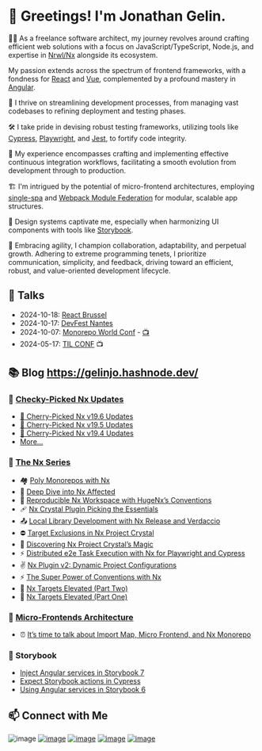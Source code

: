 # 👋 Greetings! I'm Jonathan Gelin.

👨‍🚀 As a freelance software architect, my journey revolves around crafting efficient web solutions with a focus on JavaScript/TypeScript, Node.js, and expertise in [Nrwl/Nx](https://nx.dev/) alongside its ecosystem.

My passion extends across the spectrum of frontend frameworks, with a fondness for [React](https://react.dev/) and [Vue](https://vuejs.org/), complemented by a profound mastery in [Angular](https://angular.dev/).

🚀 I thrive on streamlining development processes, from managing vast codebases to refining deployment and testing phases.

🛠️ I take pride in devising robust testing frameworks, utilizing tools like [Cypress](https://www.cypress.io), [Playwright](https://playwright.dev), and [Jest](https://jestjs.io), to fortify code integrity.

🔄 My experience encompasses crafting and implementing effective continuous integration workflows, facilitating a smooth evolution from development through to production.

🏗️ I'm intrigued by the potential of micro-frontend architectures, employing [single-spa](https://single-spa.js.org/) and [Webpack Module Federation](https://webpack.js.org/concepts/module-federation/) for modular, scalable app structures.

🎨 Design systems captivate me, especially when harmonizing UI components with tools like [Storybook](https://storybook.js.org).

🔄 Embracing agility, I champion collaboration, adaptability, and perpetual growth. Adhering to extreme programming tenets, I prioritize communication, simplicity, and feedback, driving toward an efficient, robust, and value-oriented development lifecycle.

## 📣 Talks

- 2024-10-18: [React Brussel](https://www.react.brussels/#speakers)
- 2024-10-17: [DevFest Nantes](https://devfest2024.gdgnantes.com/en/speakers/jonathan_gelin/)
- 2024-10-07: [Monorepo World Conf](https://monorepo.world/talks/poly-monorepos-the-best-of-the-two-worlds) - [📺](https://youtu.be/SLQp8U10UMo?t=10931)
- 2024-05-17: [TIL CONF](https://youtu.be/04fcqC8Ghjc?t=12385) 📺

## 📚 Blog https://gelinjo.hashnode.dev/

### 🍒 [Checky-Picked Nx Updates](https://gelinjo.hashnode.dev/series/cherry-picked-nx-updates)

- [🍒 Cherry-Picked Nx v19.6 Updates](https://gelinjo.hashnode.dev/cherry-picked-nx-v196-updates)
- [🍒 Cherry-Picked Nx v19.5 Updates](https://gelinjo.hashnode.dev/cherry-picked-nx-v195-updates)
- [🍒 Cherry-Picked Nx v19.4 Updates](https://gelinjo.hashnode.dev/cherry-picked-nx-v194-updates)
- [More...](https://gelinjo.hashnode.dev/series/cherry-picked-nx-updates)

### 🌊 [The Nx Series](https://gelinjo.hashnode.dev/series/nx)

- 🏘️ [Poly Monorepos with Nx](https://gelinjo.hashnode.dev/poly-monorepos-with-nx)
- 🔎 [Deep Dive into Nx Affected](https://gelinjo.hashnode.dev/deep-dive-into-nx-affected)
- 👥 [Reproducible Nx Workspace with HugeNx’s Conventions](https://gelinjo.hashnode.dev/reproducible-nx-workspace-with-hugenxs-conventions)
- 🩹 [Nx Crystal Plugin Picking the Essentials](https://gelinjo.hashnode.dev/nx-crystal-plugin-picking-the-essentials)
- 📤 [Local Library Development with Nx Release and Verdaccio](https://gelinjo.hashnode.dev/local-library-development-with-nx-release-and-verdaccio)
- ⛔ [Target Exclusions in Nx Project Crystal](https://gelinjo.hashnode.dev/target-exclusions-in-nx-project-crystal)
- 💎 [Discovering Nx Project Crystal’s Magic](https://gelinjo.hashnode.dev/discovering-nx-project-crystals-magic)
- ⚡ [Distributed e2e Task Execution with Nx for Playwright and Cypress](https://medium.com/@jgelin/nx-distribute-e2e-task-execution-for-playwright-and-cypress-e3aa8811842a)
- ✌️ [Nx Plugin v2: Dynamic Project Configurations](https://medium.com/@jgelin/%EF%B8%8F-nx-plugin-v2-dynamic-project-configurations-6055ba700105)
- ⚡ [The Super Power of Conventions with Nx](https://medium.com/@jgelin/the-super-power-of-conventions-with-nx-8d418150b679)
- 🚡 [Nx Targets Elevated (Part Two)](https://jgelin.medium.com/nx-targets-elevated-part-two-9edc56cf1a00)
- 🚡 [Nx Targets Elevated (Part One)](https://jgelin.medium.com/nx-targets-elevated-part-one-f421062818e6)

### 🧩 [Micro-Frontends Architecture](https://gelinjo.hashnode.dev/series/micro-frontend)

- ⏰ [It’s time to talk about Import Map, Micro Frontend, and Nx Monorepo](https://gelinjo.hashnode.dev/its-time-to-talk-about-import-map-micro-frontend-and-nx-monorepo)

### 🎨 Storybook

- [Inject Angular services in Storybook 7](https://jgelin.medium.com/inject-angular-services-in-storybook-7-c26b7f5a41e5)
- [Expect Storybook actions in Cypress](https://jgelin.medium.com/expect-storybook-actions-in-cypress-36e9542d109d)
- [Using Angular services in Storybook 6](https://jgelin.medium.com/using-angular-services-in-storybook-6f75924fd31d)

## 📫 Connect with Me
![image](https://github.com/user-attachments/assets/08012fad-5e15-40be-8a99-75dc97d9c3c8)
[![image](https://github.com/user-attachments/assets/965e5a71-6be6-4f68-a9a1-7fd90658aa4b)](https://www.linkedin.com/in/jonathan-gelin/)
[![image](https://github.com/user-attachments/assets/86473cb1-7755-4089-88b1-371c1f6c9cd2)](mailto:gelin.jonathan@gmail.com)
[![image](https://github.com/user-attachments/assets/712f396f-b46d-40ee-9cbb-6d286a1f2507)](https://medium.com/@jgelin)
[![image](https://github.com/user-attachments/assets/88935e82-7772-4ded-84d0-3710c797aa01)](https://github.com/jogelin)
